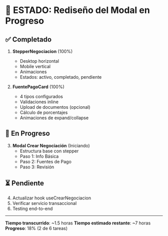 # 📝 ESTADO: Rediseño del Modal en Progreso

## ✅ Completado

1. **StepperNegociacion** (100%)
   - Desktop horizontal
   - Mobile vertical
   - Animaciones
   - Estados: activo, completado, pendiente

2. **FuentePagoCard** (100%)
   - 4 tipos configurados
   - Validaciones inline
   - Upload de documentos (opcional)
   - Cálculo de porcentajes
   - Animaciones de expand/collapse

## 🔄 En Progreso

3. **Modal Crear Negociación** (Iniciando)
   - Estructura base con stepper
   - Paso 1: Info Básica
   - Paso 2: Fuentes de Pago
   - Paso 3: Revisión

## ⏳ Pendiente

4. Actualizar hook useCrearNegociacion
5. Verificar servicio transaccional
6. Testing end-to-end

---

**Tiempo transcurrido**: ~1.5 horas
**Tiempo estimado restante**: ~7 horas
**Progreso**: 18% (2 de 6 tareas)
